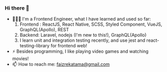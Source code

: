 ### Hi there 👋

- 🧑🏼‍💻 I'm a Frontend Engineer, what I have learned and used so far:
  1. Frontend : ReactJS, React Native, SCSS, Styled Component, VueJS, GraphQL(Apollo), REST
  2. Backend: Laravel, nodejs (I'm new to this!), GraphQL(Apollo)
  3. I learn unit and integration testing recently, and use jest and react-testing-library for frontend web!
- ⚡ Besides programming, I like playing video games and watching movies!
- 📫 How to reach me: faizrekatama@gmail.com

<!--
**faizrktm/faizrktm** is a ✨ _special_ ✨ repository because its `README.md` (this file) appears on your GitHub profile.

Here are some ideas to get you started:

- 🔭 I’m currently working on ...
- 🌱 I’m currently learning ...
- 👯 I’m looking to collaborate on ...
- 🤔 I’m looking for help with ...
- 💬 Ask me about ...
- 📫 How to reach me: ...
- 😄 Pronouns: ...
- ⚡ Fun fact: ...
-->
